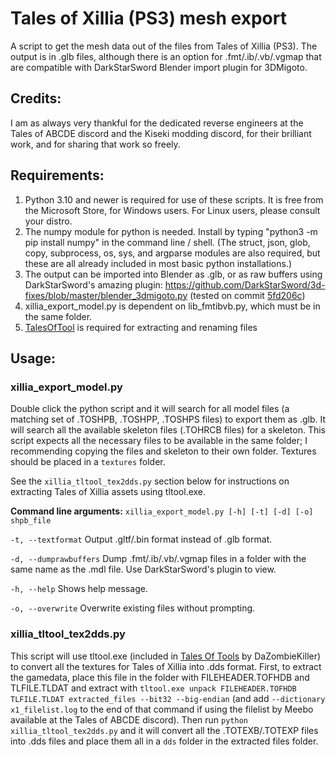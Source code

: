 # Tales of Xillia (PS3) mesh export
A script to get the mesh data out of the files from Tales of Xillia (PS3).  The output is in .glb files, although there is an option for .fmt/.ib/.vb/.vgmap that are compatible with DarkStarSword Blender import plugin for 3DMigoto.

## Credits:
I am as always very thankful for the dedicated reverse engineers at the Tales of ABCDE discord and the Kiseki modding discord, for their brilliant work, and for sharing that work so freely.

## Requirements:
1. Python 3.10 and newer is required for use of these scripts.  It is free from the Microsoft Store, for Windows users.  For Linux users, please consult your distro.
2. The numpy module for python is needed.  Install by typing "python3 -m pip install numpy" in the command line / shell.  (The struct, json, glob, copy, subprocess, os, sys, and argparse modules are also required, but these are all already included in most basic python installations.)
3. The output can be imported into Blender as .glb, or as raw buffers using DarkStarSword's amazing plugin: https://github.com/DarkStarSword/3d-fixes/blob/master/blender_3dmigoto.py (tested on commit [5fd206c](https://raw.githubusercontent.com/DarkStarSword/3d-fixes/5fd206c52fb8c510727d1d3e4caeb95dac807fb2/blender_3dmigoto.py))
4. xillia_export_model.py is dependent on lib_fmtibvb.py, which must be in the same folder.
5. [TalesOfTool](https://github.com/DaZombieKiller/TalesOfTools) is required for extracting and renaming files

## Usage:
### xillia_export_model.py
Double click the python script and it will search for all model files (a matching set of .TOSHPB, .TOSHPP, .TOSHPS files) to export them as .glb.  It will search all the available skeleton files (.TOHRCB files) for a skeleton.  This script expects all the necessary files to be available in the same folder; I recommending copying the files and skeleton to their own folder.  Textures should be placed in a `textures` folder.

See the `xillia_tltool_tex2dds.py` section below for instructions on extracting Tales of Xillia assets using tltool.exe.

**Command line arguments:**
`xillia_export_model.py [-h] [-t] [-d] [-o] shpb_file`

`-t, --textformat`
Output .gltf/.bin format instead of .glb format.

`-d, --dumprawbuffers`
Dump .fmt/.ib/.vb/.vgmap files in a folder with the same name as the .mdl file.  Use DarkStarSword's plugin to view.

`-h, --help`
Shows help message.

`-o, --overwrite`
Overwrite existing files without prompting.

### xillia_tltool_tex2dds.py
This script will use tltool.exe (included in [Tales Of Tools](https://github.com/DaZombieKiller/TalesOfTools) by DaZombieKiller) to convert all the textures for Tales of Xillia into .dds format.  First, to extract the gamedata, place this file in the folder with FILEHEADER.TOFHDB and TLFILE.TLDAT and extract with `tltool.exe unpack FILEHEADER.TOFHDB TLFILE.TLDAT extracted_files --bit32 --big-endian` (and add `--dictionary x1_filelist.log` to the end of that command if using the filelist by Meebo available at the Tales of ABCDE discord).  Then run `python xillia_tltool_tex2dds.py` and it will convert all the .TOTEXB/.TOTEXP files into .dds files and place them all in a `dds` folder in the extracted files folder.
